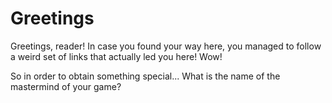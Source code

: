 # Greetings
Greetings, reader!
In case you found your way here, you managed to follow a weird set of links that actually led you here! Wow!

So in order to obtain something special... 
What is the name of the mastermind of your game?
